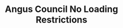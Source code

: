 ---
schema: default
title: Angus Council No Loading Restrictions
organization: Angus Council
notes: >-
    Angus Council No Loading Restrictions
resources:
  - name: Angus Council No Loading Restrictions WMS
  - url: >-
      http://data.angus.gov.uk/geoserver/services/services:no_loading/wms?service=WMS&request=GetMap
  - format: WMS

  - name: Angus Council No Loading Restrictions KML
  - url: >-
      http://data.angus.gov.uk/geoserver/services/wms/kml?layers=services:no_loading&mode=download
  - format: KML

  - name: Angus Council No Loading Restrictions GEOJSON
  - url: >-
      http://data.angus.gov.uk/geoserver/services/ows?service=WFS&version=1.0.0&request=GetFeature&typeName=services:no_loading&outputFormat=application%2Fjson&srsName=EPSG:3857
  - format: GEOJSON
license: UK Open Government Licence (OGL)
category:

  - no loading
  - parking
  - restrictions
  - roads
  - traffic
  - transport
maintainer: Angus Council
maintainer_email: someone@example.com
---